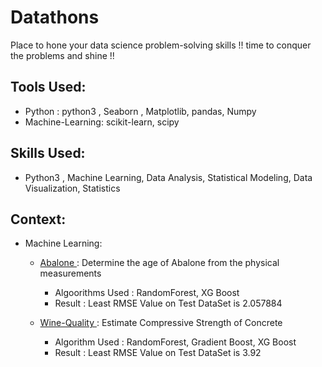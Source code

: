 # Datathons
Place to hone your data science problem-solving skills !! time to conquer the problems and shine !!

## Tools Used: 
- Python : python3 , Seaborn , Matplotlib, pandas, Numpy
- Machine-Learning: scikit-learn, scipy

## Skills Used:
- Python3 , Machine Learning, Data Analysis, Statistical Modeling, Data Visualization, Statistics

## Context:

- Machine Learning: 

   * <a href="https://github.com/riya-dhama/Datathons/tree/master/Abalone"> Abalone </a> : 
    Determine the age of Abalone from the physical measurements 
      - Algoorithms Used : RandomForest, XG Boost
      - Result : Least RMSE Value on Test DataSet is 2.057884
    
    * <a href="https://github.com/riya-dhama/Challenges/tree/master/Wine%20Quality"> Wine-Quality </a>: 
    Estimate Compressive Strength of Concrete
       - Algorithm Used : RandomForest, Gradient Boost, XG Boost
       - Result : Least RMSE Value on Test DataSet is 3.92
    
